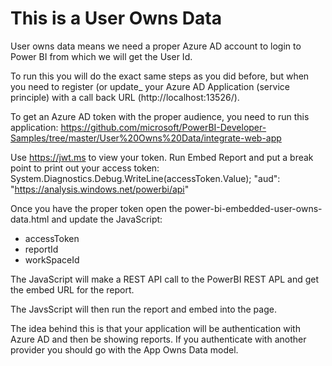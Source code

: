 # This is a User Owns Data
User owns data means we need a proper Azure AD account to login to Power BI from which we will get the User Id.

To run this you will do the exact same steps as you did before, but when you need to register (or update_ your Azure AD Application (service principle) with a call back URL (http://localhost:13526/).

To get an Azure AD token with the proper audience, you need to run this application: https://github.com/microsoft/PowerBI-Developer-Samples/tree/master/User%20Owns%20Data/integrate-web-app

Use https://jwt.ms to view your token.  Run Embed Report and put a break point to print out your access token: System.Diagnostics.Debug.WriteLine(accessToken.Value);
"aud": "https://analysis.windows.net/powerbi/api"


Once you have the proper token open the power-bi-embedded-user-owns-data.html and update the JavaScript:
- accessToken
- reportId
- workSpaceId

The JavaScript will make a REST API call to the PowerBI REST APL and get the embed URL for the report.

The JavsScript will then run the report and embed into the page.

The idea behind this is that your application will be authentication with Azure AD and then be showing reports.  If you authenticate with another provider you should go with the App Owns Data model.
